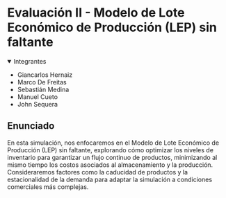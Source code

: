 # Evaluación II - Modelo de Lote Económico de Producción (LEP) sin faltante

<details open>
  <summary>Integrantes</summary>
  <ul>
    <li>Giancarlos Hernaiz</li>
    <li>Marco De Freitas</li>
    <li>Sebastián Medina</li>
    <li>Manuel Cueto</li>
    <li>John Sequera</li>  
  </ul>
</details>

## Enunciado 

En esta simulación, nos enfocaremos en el Modelo de Lote Económico de Producción (LEP) sin faltante, explorando cómo optimizar los niveles de inventario para garantizar un flujo continuo de productos, minimizando al mismo tiempo los costos asociados al almacenamiento y la producción. Consideraremos factores como la caducidad de productos y la estacionalidad de la demanda para adaptar la simulación a condiciones comerciales más complejas.
